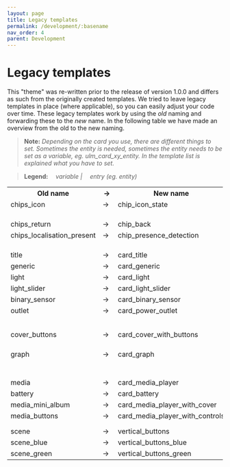 ```yaml
---
layout: page
title: Legacy templates
permalink: /development/:basename
nav_order: 4
parent: Development
---
```


# Legacy templates
This "theme" was re-written prior to the release of version 1.0.0 and differs as such from the originally created templates. We tried to leave legacy templates in place (where applicable), so you can easily adjust your code over time. These legacy templates work by using the *old* naming and forwarding these to the *new* name. In the following table we have made an overview from the old to the new naming. 

> **Note:** *Depending on the card you use, there are different things to set. Sometimes the entity is needed, sometimes the entity needs to be set as a variable, eg. ulm_card_xy_entity. In the template list is explained what you have to set.*

> **Legend:** <i><span style="height: 10px; width: 10px; background-color: {{ site.ulm_color_orange }}; border-radius: 50%; display: inline-block;"></span> variable | <span style="height: 10px; width: 10px; background-color: {{ site.ulm_color_blue }}; border-radius: 50%; display: inline-block;"></span> entry (eg. entity)</i>

<table>
  <tr>
    <th>Old name</th>
    <th style="min-width: 20px; width: 20px;">&rarr;</th>
    <th>New name</th>
    <th>New variables/entries</th>
  </tr>
  <tr>
    <td style="vertical-align: top;">chips_icon</td>
    <td style="vertical-align: top; min-width: 20px; width: 20px;">&rarr;</td>
    <td style="vertical-align: top;">chip_icon_state</td>
    <td style="vertical-align: top;">
      <span style="height: 10px; width: 10px; background-color: {{ site.ulm_color_orange }}; border-radius: 50%; display: inline-block;"></span>&nbsp;ulm_chip_icon_state_icon<br>
      <span style="height: 10px; width: 10px; background-color: {{ site.ulm_color_orange }}; border-radius: 50%; display: inline-block;"></span>&nbsp;ulm_chip_icon_state_entity
    </td>
  </tr>
  <tr>
    <td style="vertical-align: top;">chips_return</td>
    <td style="vertical-align: top; min-width: 20px; width: 20px;">&rarr;</td>
    <td style="vertical-align: top;">chip_back</td>
    <td style="vertical-align: top;">
      <span style="height: 10px; width: 10px; background-color: {{ site.ulm_color_orange }}; border-radius: 50%; display: inline-block;"></span>&nbsp;ulm_chip_back_path
    </td>
  </tr>
  <tr>
    <td style="vertical-align: top;">chips_localisation_present</td>
    <td style="vertical-align: top; min-width: 20px; width: 20px;">&rarr;</td>
    <td style="vertical-align: top;">chip_presence_detection</td>
    <td style="vertical-align: top;">
      <span style="height: 10px; width: 10px; background-color: {{ site.ulm_color_orange }}; border-radius: 50%; display: inline-block;"></span>&nbsp;ulm_chip_presence_counter_residents<br>
      <span style="height: 10px; width: 10px; background-color: {{ site.ulm_color_orange }}; border-radius: 50%; display: inline-block;"></span>&nbsp;ulm_chip_presence_counter_guests
    </td>
  </tr>
  <tr>
    <td style="vertical-align: top;">title</td>
    <td style="vertical-align: top; min-width: 20px; width: 20px;">&rarr;</td>
    <td style="vertical-align: top;">card_title</td>
    <td style="vertical-align: top;"></td>
  </tr>
  <tr>
    <td style="vertical-align: top;">generic</td>
    <td style="vertical-align: top; min-width: 20px; width: 20px;">&rarr;</td>
    <td style="vertical-align: top;">card_generic</td>
    <td style="vertical-align: top;"></td>
  </tr>
  <tr>
    <td style="vertical-align: top;">light</td>
    <td style="vertical-align: top; min-width: 20px; width: 20px;">&rarr;</td>
    <td style="vertical-align: top;">card_light</td>
    <td style="vertical-align: top;"></td>
  </tr>
  <tr>
    <td style="vertical-align: top;">light_slider</td>
    <td style="vertical-align: top; min-width: 20px; width: 20px;">&rarr;</td>
    <td style="vertical-align: top;">card_light_slider</td>
    <td style="vertical-align: top;">
      <span style="height: 10px; width: 10px; background-color: {{ site.ulm_color_orange }}; border-radius: 50%; display: inline-block;"></span>&nbsp;ulm_card_light_slider_name
    </td>
  </tr>
  <tr>
    <td style="vertical-align: top;">binary_sensor</td>
    <td style="vertical-align: top; min-width: 20px; width: 20px;">&rarr;</td>
    <td style="vertical-align: top;">card_binary_sensor</td>
    <td style="vertical-align: top;"></td>
  </tr>
  <tr>
    <td style="vertical-align: top;">outlet</td>
    <td style="vertical-align: top; min-width: 20px; width: 20px;">&rarr;</td>
    <td style="vertical-align: top;">card_power_outlet</td>
    <td style="vertical-align: top;">
      <span style="height: 10px; width: 10px; background-color: {{ site.ulm_color_orange }}; border-radius: 50%; display: inline-block;"></span>&nbsp;ulm_card_power_outlet_consumption_sensor<br>
      <span style="height: 10px; width: 10px; background-color: {{ site.ulm_color_blue }}; border-radius: 50%; display: inline-block;"></span>&nbsp;name
    </td>
  </tr>
  <tr>
    <td style="vertical-align: top;">cover_buttons</td>
    <td style="vertical-align: top; min-width: 20px; width: 20px;">&rarr;</td>
    <td style="vertical-align: top;">card_cover_with_buttons</td>
    <td style="vertical-align: top;">
      <span style="height: 10px; width: 10px; background-color: {{ site.ulm_color_orange }}; border-radius: 50%; display: inline-block;"></span>&nbsp;ulm_card_cover_with_buttons_name<br>
      <span style="height: 10px; width: 10px; background-color: {{ site.ulm_color_orange }}; border-radius: 50%; display: inline-block;"></span>&nbsp;ulm_card_cover_with_buttons_entity
    </td>
  </tr>
  <tr>
    <td style="vertical-align: top;">graph</td>
    <td style="vertical-align: top; min-width: 20px; width: 20px;">&rarr;</td>
    <td style="vertical-align: top;">card_graph</td>
    <td style="vertical-align: top;">
      <span style="height: 10px; width: 10px; background-color: {{ site.ulm_color_orange }}; border-radius: 50%; display: inline-block;"></span>&nbsp;ulm_card_graph_color<br>
      <span style="height: 10px; width: 10px; background-color: {{ site.ulm_color_orange }}; border-radius: 50%; display: inline-block;"></span>&nbsp;ulm_card_graph_name<br>
      <span style="height: 10px; width: 10px; background-color: {{ site.ulm_color_orange }}; border-radius: 50%; display: inline-block;"></span>&nbsp;ulm_card_graph_entity
    </td>
  </tr>
  <tr>
    <td style="vertical-align: top;">media</td>
    <td style="vertical-align: top; min-width: 20px; width: 20px;">&rarr;</td>
    <td style="vertical-align: top;">card_media_player</td>
    <td style="vertical-align: top;"></td>
  </tr>
  <tr>
    <td style="vertical-align: top;">battery</td>
    <td style="vertical-align: top; min-width: 20px; width: 20px;">&rarr;</td>
    <td style="vertical-align: top;">card_battery</td>
    <td style="vertical-align: top;">
      <span style="height: 10px; width: 10px; background-color: {{ site.ulm_color_orange }}; border-radius: 50%; display: inline-block;"></span>&nbsp;ulm_card_battery_attribute
    </td>
  </tr>
  <tr>
    <td style="vertical-align: top;">media_mini_album</td>
    <td style="vertical-align: top; min-width: 20px; width: 20px;">&rarr;</td>
    <td style="vertical-align: top;">card_media_player_with_cover</td>
    <td style="vertical-align: top;"></td>
  </tr>
  <tr>
    <td style="vertical-align: top;">media_buttons</td>
    <td style="vertical-align: top; min-width: 20px; width: 20px;">&rarr;</td>
    <td style="vertical-align: top;">card_media_player_with_controls</td>
    <td style="vertical-align: top;">
      <span style="height: 10px; width: 10px; background-color: {{ site.ulm_color_orange }}; border-radius: 50%; display: inline-block;"></span>&nbsp;ulm_card_media_player_with_controls_entity
    </td>
  </tr>
  <tr>
    <td style="vertical-align: top;">scene</td>
    <td style="vertical-align: top; min-width: 20px; width: 20px;">&rarr;</td>
    <td style="vertical-align: top;">vertical_buttons</td>
    <td style="vertical-align: top;"></td>
  </tr>
  <tr>
    <td style="vertical-align: top;">scene_blue</td>
    <td style="vertical-align: top; min-width: 20px; width: 20px;">&rarr;</td>
    <td style="vertical-align: top;">vertical_buttons_blue</td>
    <td style="vertical-align: top;"></td>
  </tr>
  <tr>
    <td style="vertical-align: top;">scene_green</td>
    <td style="vertical-align: top; min-width: 20px; width: 20px;">&rarr;</td>
    <td style="vertical-align: top;">vertical_buttons_green</td>
    <td style="vertical-align: top;"></td>
  </tr>
</table>